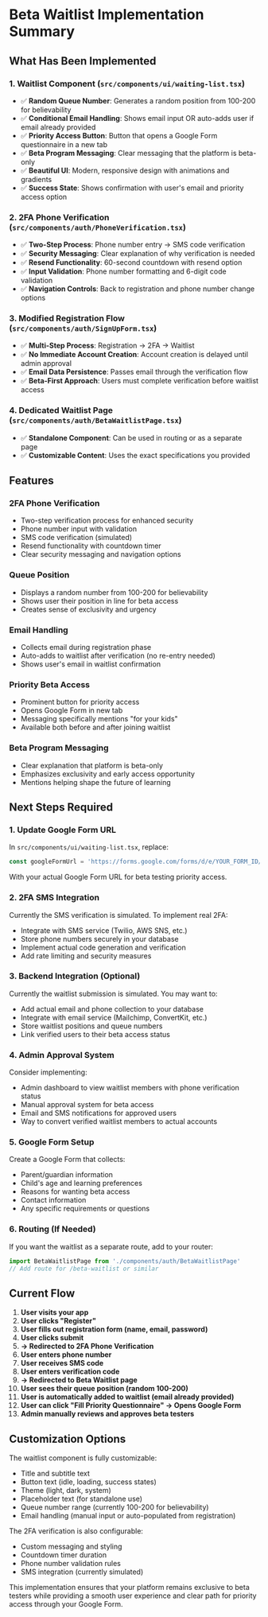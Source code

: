 # Beta Waitlist Implementation Summary

## What Has Been Implemented

### 1. Waitlist Component (`src/components/ui/waiting-list.tsx`)
- ✅ **Random Queue Number**: Generates a random position from 100-200 for believability
- ✅ **Conditional Email Handling**: Shows email input OR auto-adds user if email already provided
- ✅ **Priority Access Button**: Button that opens a Google Form questionnaire in a new tab
- ✅ **Beta Program Messaging**: Clear messaging that the platform is beta-only
- ✅ **Beautiful UI**: Modern, responsive design with animations and gradients
- ✅ **Success State**: Shows confirmation with user's email and priority access option

### 2. 2FA Phone Verification (`src/components/auth/PhoneVerification.tsx`)
- ✅ **Two-Step Process**: Phone number entry → SMS code verification
- ✅ **Security Messaging**: Clear explanation of why verification is needed
- ✅ **Resend Functionality**: 60-second countdown with resend option
- ✅ **Input Validation**: Phone number formatting and 6-digit code validation
- ✅ **Navigation Controls**: Back to registration and phone number change options

### 3. Modified Registration Flow (`src/components/auth/SignUpForm.tsx`)
- ✅ **Multi-Step Process**: Registration → 2FA → Waitlist
- ✅ **No Immediate Account Creation**: Account creation is delayed until admin approval
- ✅ **Email Data Persistence**: Passes email through the verification flow
- ✅ **Beta-First Approach**: Users must complete verification before waitlist access

### 4. Dedicated Waitlist Page (`src/components/auth/BetaWaitlistPage.tsx`)
- ✅ **Standalone Component**: Can be used in routing or as a separate page
- ✅ **Customizable Content**: Uses the exact specifications you provided

## Features

### 2FA Phone Verification
- Two-step verification process for enhanced security
- Phone number input with validation
- SMS code verification (simulated)
- Resend functionality with countdown timer
- Clear security messaging and navigation options

### Queue Position
- Displays a random number from 100-200 for believability
- Shows user their position in line for beta access
- Creates sense of exclusivity and urgency

### Email Handling
- Collects email during registration phase
- Auto-adds to waitlist after verification (no re-entry needed)
- Shows user's email in waitlist confirmation

### Priority Beta Access
- Prominent button for priority access
- Opens Google Form in new tab
- Messaging specifically mentions "for your kids"
- Available both before and after joining waitlist

### Beta Program Messaging
- Clear explanation that platform is beta-only
- Emphasizes exclusivity and early access opportunity
- Mentions helping shape the future of learning

## Next Steps Required

### 1. Update Google Form URL
In `src/components/ui/waiting-list.tsx`, replace:
```typescript
const googleFormUrl = 'https://forms.google.com/forms/d/e/YOUR_FORM_ID/viewform'
```

With your actual Google Form URL for beta testing priority access.

### 2. 2FA SMS Integration
Currently the SMS verification is simulated. To implement real 2FA:
- Integrate with SMS service (Twilio, AWS SNS, etc.)
- Store phone numbers securely in your database
- Implement actual code generation and verification
- Add rate limiting and security measures

### 3. Backend Integration (Optional)
Currently the waitlist submission is simulated. You may want to:
- Add actual email and phone collection to your database
- Integrate with email service (Mailchimp, ConvertKit, etc.)
- Store waitlist positions and queue numbers
- Link verified users to their beta access status

### 4. Admin Approval System
Consider implementing:
- Admin dashboard to view waitlist members with phone verification status
- Manual approval system for beta access
- Email and SMS notifications for approved users
- Way to convert verified waitlist members to actual accounts

### 5. Google Form Setup
Create a Google Form that collects:
- Parent/guardian information
- Child's age and learning preferences
- Reasons for wanting beta access
- Contact information
- Any specific requirements or questions

### 6. Routing (If Needed)
If you want the waitlist as a separate route, add to your router:
```typescript
import BetaWaitlistPage from './components/auth/BetaWaitlistPage'
// Add route for /beta-waitlist or similar
```

## Current Flow

1. **User visits your app**
2. **User clicks "Register"**
3. **User fills out registration form (name, email, password)**
4. **User clicks submit**
5. **→ Redirected to 2FA Phone Verification**
6. **User enters phone number**
7. **User receives SMS code**
8. **User enters verification code**
9. **→ Redirected to Beta Waitlist page**
10. **User sees their queue position (random 100-200)**
11. **User is automatically added to waitlist (email already provided)**
12. **User can click "Fill Priority Questionnaire" → Opens Google Form**
13. **Admin manually reviews and approves beta testers**

## Customization Options

The waitlist component is fully customizable:
- Title and subtitle text
- Button text (idle, loading, success states)
- Theme (light, dark, system)
- Placeholder text (for standalone use)
- Queue number range (currently 100-200 for believability)
- Email handling (manual input or auto-populated from registration)

The 2FA verification is also configurable:
- Custom messaging and styling
- Countdown timer duration
- Phone number validation rules
- SMS integration (currently simulated)

This implementation ensures that your platform remains exclusive to beta testers while providing a smooth user experience and clear path for priority access through your Google Form.
